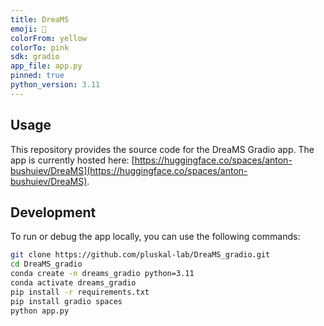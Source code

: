 ```yaml
---
title: DreaMS
emoji: 🔬
colorFrom: yellow
colorTo: pink
sdk: gradio
app_file: app.py
pinned: true
python_version: 3.11
---
```


## Usage

This repository provides the source code for the DreaMS Gradio app. The app is currently hosted here: [https://huggingface.co/spaces/anton-bushuiev/DreaMS](https://huggingface.co/spaces/anton-bushuiev/DreaMS).

## Development

To run or debug the app locally, you can use the following commands:

```bash
git clone https://github.com/pluskal-lab/DreaMS_gradio.git
cd DreaMS_gradio
conda create -n dreams_gradio python=3.11
conda activate dreams_gradio
pip install -r requirements.txt
pip install gradio spaces
python app.py
```
